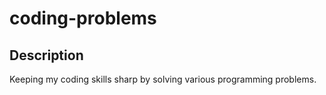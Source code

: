 # coding-problems

## Description

Keeping my coding skills sharp by solving various programming problems.
